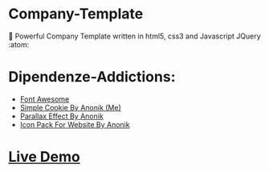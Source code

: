 # Company-Template
:rocket: Powerful Company Template written in html5, css3 and Javascript JQuery :atom:

# Dipendenze-Addictions:

<ul>
  <li><a href="https://cdnjs.cloudflare.com/ajax/libs/font-awesome/4.7.0/css/font-awesome.min.css">Font Awesome</a></li>
  <li><a href="https://github.com/anonik9900/Simple-Cookie">Simple Cookie By Anonik (Me)</a></li>
  <li><a href="https://github.com/anonik9900/Parallax-Effects">Parallax Effect By Anonik</a></li>
  <li><a href="https://github.com/anonik9900/Icons-Pack-For-Website">Icon Pack For Website By Anonik</a></li>
  </ul>
  
  # <a href="http://repo.altervista.org/template/company-demo/">Live Demo</a>
